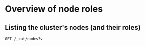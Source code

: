 # Overview of node roles

## Listing the cluster's nodes (and their roles)

```
GET /_cat/nodes?v
```
